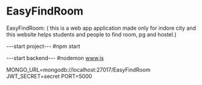# EasyFindRoom
EasyFindRoom: ( this is a web app application made only for indore city and this website helps students and people to find room, pg and hostel.)

---start project---
#npm start

---start backend---
#nodemon www.js


MONGO_URL=mongodb://localhost:27017/EasyFindRoom
JWT_SECRET=secret
PORT=5000

